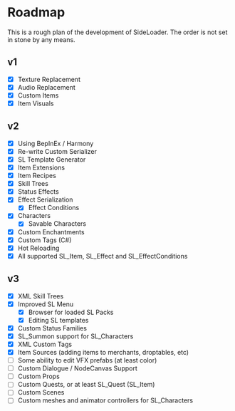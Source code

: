 # Roadmap
This is a rough plan of the development of SideLoader. The order is not set in stone by any means.

## v1
- [x] Texture Replacement
- [x] Audio Replacement
- [x] Custom Items
- [x] Item Visuals

## v2
- [x] Using BepInEx / Harmony
- [x] Re-write Custom Serializer
- [x] SL Template Generator
- [x] Item Extensions
- [x] Item Recipes
- [x] Skill Trees
- [x] Status Effects
- [x] Effect Serialization
  - [x] Effect Conditions
- [x] Characters
  - [x] Savable Characters
- [x] Custom Enchantments
- [x] Custom Tags (C#)
- [x] Hot Reloading
- [x] All supported SL_Item, SL_Effect and SL_EffectConditions

## v3
- [x] XML Skill Trees
- [x] Improved SL Menu
  - [x] Browser for loaded SL Packs
  - [x] Editing SL templates
- [x] Custom Status Families
- [x] SL_Summon support for SL_Characters
- [x] XML Custom Tags
- [x] Item Sources (adding items to merchants, droptables, etc)
- [ ] Some ability to edit VFX prefabs (at least color)
- [ ] Custom Dialogue / NodeCanvas Support
- [ ] Custom Props
- [ ] Custom Quests, or at least SL_Quest (SL_Item)
- [ ] Custom Scenes
- [ ] Custom meshes and animator controllers for SL_Characters